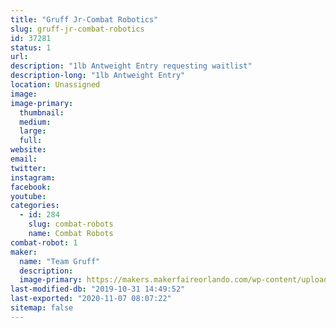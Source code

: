 ```yaml
---
title: "Gruff Jr-Combat Robotics"
slug: gruff-jr-combat-robotics
id: 37281
status: 1
url: 
description: "1lb Antweight Entry requesting waitlist"
description-long: "1lb Antweight Entry"
location: Unassigned
image: 
image-primary:
  thumbnail: 
  medium: 
  large: 
  full: 
website: 
email: 
twitter: 
instagram: 
facebook: 
youtube: 
categories:
  - id: 284
    slug: combat-robots
    name: Combat Robots
combat-robot: 1
maker:
  name: "Team Gruff"
  description:
  image-primary: https://makers.makerfaireorlando.com/wp-content/uploads/2019/08/Gruff-Team-S2019-1024x683.jpg
last-modified-db: "2019-10-31 14:49:52"
last-exported: "2020-11-07 08:07:22"
sitemap: false
---
```

